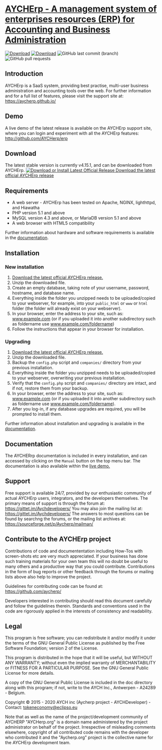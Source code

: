 # [AYCHErp - A management system of enterprises resources (ERP) for Accounting and Business Administration](http://http://AYCHErp.github.io/) 
[![Download ](https://gitter.im/AYCHDeveloper)](https://github.com/AYCHErp/erp) [![Download](https://gitter.im/Aychdevrlopers)](https://github.com/AYCHerp/erp) ![GitHub last commit (branch)](https://github.com/AYCHErp/AYCHErp/last-comnit-master.svg) ![GitHub pull requests](https://github.com/AYCHErp/AYCHErp.svg)
## Introduction
AYCHErp is a SaaS system, providing best practise, multi-user business administration and accounting tools over the web. For further information and for a full list of features, please visit the support site at: https://aycherp.github.io/

## Demo
A live demo of the latest release is available on the AYCHErp support site, where you can login and experiment with all the AYCHErp features: http://github.com/AYCHerp/erp

## Download
The latest stable version is currently v4.15.1, and can be downloaded from AYCHErp.
[![Download or Install Latest Official Release](https://github.com/apps/aycherp)
Download the latest official AYCHErp release](https://github.com/AYCHErp/aycherp/download)

## Requirements
- A web server - AYCHErp has been tested on Apache, NGINX, lighthttpd, and Hiawatha
- PHP version 5.1 and above
- MySQL version 4.3 and above, or MariaDB version 5.1 and above
- A web browser with HTML5 compatibility

Further information about hardware and software requirements is available in the [documentation](https://github.com/Aycherp/erpdocs).

## Installation
### New installation
1. [Download the latest official AYCHErp release.](https://gittet.im/Aychdevelopers)
2. Unzip the downloaded file.
3. Create an empty database, taking note of your username, password, hostname, and database name.
4. Everything inside the folder you unzipped needs to be uploaded/copied to your webserver, for example, into your `public_html` or `www` or `html` folder (the folder will already exist on your webserver).
5. In your browser, enter the address to your site, such as: www.example.com (or if you uploaded it into another subdirectory such as foldername use www.example.com/foldername)
6. Follow the instructions that appear in your browser for installation.

### Upgrading
1. [Download the latest official AYCHErp release.](http://sourceforge.net/projects/AYCHerp/files/latest/download)
2. Unzip the downloaded file.
3. Backup the `config.php` script and `companies/` directory from your previous installation. 
3. Everything inside the folder you unzipped needs to be uploaded/copied to your webserver, overwriting your previous installation.
4. Verify that the `config.php` script and `companies/` directory are intact, and if not, restore them from your backup.
5. In your browser, enter the address to your site, such as: www.example.com (or if you uploaded it into another subdirectory such as foldername use www.example.com/foldername).
6. After you log-in, if any database upgrades are required, you will be prompted to install them.

Further information about installation and upgrading is available in the [documentation](https://github.com/Aycherp/erpdocs).

## Documentation
The AYCHERrp documentation is included in every installation, and can accessed by clicking on the `Manual` button on the top menu bar. The documentation is also available within the [live demo.](http://github.com/AYCHerp/ManualContents.php)

## Support
Free support is available 24/7, provided by our enthusiastic community of actual AYCHErp users, integrators, and the developers themselves.
The primary means of support is through the forum at: https://gittet.im/Aychdevelopers/
You may also join the mailing list at: https://gittet.im/Aychdevelopers/
The answers to most questions can be found by searchng the forums, or the mailing list archives at: https://sourceforge.net/p/Aycherp/mailman/ 

## Contribute to the AYCHErp project
Contributions of code and documententation including How-Tos with screen-shots etc are very much appreciated. If your business has done such training materials for your own team this will no doubt be useful to many others and a productive way that you could contribute. Contributions in the form of bug reports or other feedback through the forums or mailing lists above also help to improve the project.

Guidelines for contributing code can be found at: https://github.com/aycherp/

Developers interested in contributing should read this document carefully and follow the guidelines therein. Standards and conventions used in the code are rigorously applied in the interests of consistency and readability.

## Legal
This program is free software; you can redistribute it and/or modify it under the terms of the GNU General Public License as published by the Free Software Foundation; version 2 of the License.

This program is distributed in the hope that it will be useful, but WITHOUT ANY WARRANTY; without even the implied warranty of MERCHANTABILITY or FITNESS FOR A PARTICULAR PURPOSE.  See the GNU General Public License for more details.

A copy of the GNU General Public License is included in the doc directory along with this program; if not, write to the AYCH Inc.,  Antwerpen - A24289 - Belgium.

Copyright © 2015 - 2020 AYCH inc (Aycherp project - AYCHDeveloper) - Contact: tokeneconomy@eclipso.eu

Note that as well as the name of the project/development community of AYCHERP "AYCHerp.org" is a domain name administered by the project administrator on behalf of the project. Irrespective of misleading comments elsewhere, copyright of all contributed code remains with the developer who contributed it and the "Aycherp.org" project is the collective name for the AYCHErp development team.
